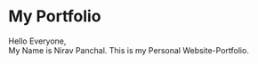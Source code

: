 # My Portfolio

Hello Everyone,<br>
My Name is Nirav Panchal.
This is my Personal Website-Portfolio.
